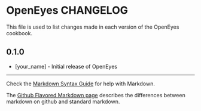 OpenEyes CHANGELOG
==================

This file is used to list changes made in each version of the OpenEyes cookbook.

0.1.0
-----
- [your_name] - Initial release of OpenEyes

- - -
Check the [Markdown Syntax Guide](http://daringfireball.net/projects/markdown/syntax) for help with Markdown.

The [Github Flavored Markdown page](http://github.github.com/github-flavored-markdown/) describes the differences between markdown on github and standard markdown.
